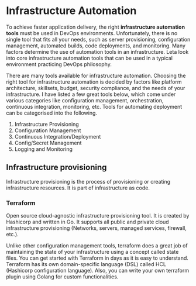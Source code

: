# Infrastructure Automation

To achieve faster application delivery, the right **infrastructure automation tools** must be used in DevOps environments. Unfortunately, there is no single tool that fits all your needs, such as server provisioning, configuration management, automated builds, code deployments, and monitoring. Many factors determine the use of automation tools in an infrastructure. Leta look into core infrastructure automation tools that can be used in a typical environment practicing DevOps philosophy.

There are many tools available for infrastructure automation. Choosing the right tool for infrastructure automation is decided by factors like platform architecture, skillsets, budget, security compliance, and the needs of your infrastructure. I have listed a few great tools below, which come under various categories like configuration management, orchestration, continuous integration, monitoring, etc. Tools for automating deployment can be categorised into the following.

1. Infrastructure Provisioning
1. Configuration Management
1. Continuous Integration/Deployment
1. Config/Secret Management
1. Logging and Monitoring

## Infrastructure provisioning

Infrastructure provisioning is the process of provisioning or creating infrastructure resources. It is part of infrastructure as code.

### Terraform

Open source cloud-agnostic infrastructure provisioning tool. It is created by Hashicorp and written in Go. It supports all public and private cloud infrastructure provisioning (Networks, servers, managed services, firewall, etc.).

Unlike other configuration management tools, terraform does a great job of maintaining the state of your infrastructure using a concept called state files. You can get started with Terraform in days as it is easy to understand. Terraform has its own domain-specific language (DSL) called HCL (Hashicorp configuration language). Also, you can write your own terraform plugin using Golang for custom functionalities.